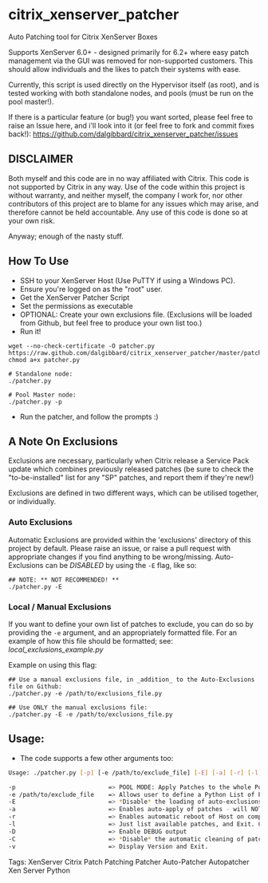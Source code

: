 citrix_xenserver_patcher
========================

Auto Patching tool for Citrix XenServer Boxes

Supports XenServer 6.0+ - designed primarily for 6.2+ where easy patch management via the GUI was removed
for non-supported customers. This should allow individuals and the likes to patch their systems with ease.

Currently, this script is used directly on the Hypervisor itself (as root), and is tested working with both standalone nodes, and pools (must be run on the pool master!).

If there is a particular feature (or bug!) you want sorted, please feel free to raise an Issue here, and i'll look into it (or feel free to fork and commit fixes back!): https://github.com/dalgibbard/citrix_xenserver_patcher/issues

## DISCLAIMER
Both myself and this code are in no way affiliated with Citrix. This code is not supported by Citrix in any way.
Use of the code within this project is without warranty, and neither myself, the company I work for, nor other contributors of this project are to blame for any issues which may arise, and therefore cannot be held accountable.
Any use of this code is done so at your own risk.

Anyway; enough of the nasty stuff.

## How To Use
* SSH to your XenServer Host (Use PuTTY if using a Windows PC).
* Ensure you're logged on as the "root" user.
* Get the XenServer Patcher Script
* Set the permissions as executable
* OPTIONAL: Create your own exclusions file. (Exclusions will be loaded from Github, but feel free to produce your own list too.)
* Run it!

```
wget --no-check-certificate -O patcher.py https://raw.github.com/dalgibbard/citrix_xenserver_patcher/master/patcher.py
chmod a+x patcher.py

# Standalone node:
./patcher.py

# Pool Master node:
./patcher.py -p
```

* Run the patcher, and follow the prompts :)

## A Note On Exclusions
Exclusions are necessary, particularly when Citrix release a Service Pack update which combines previously released patches (be sure to check the "to-be-installed" list for any "SP" patches, and report them if they're new!)

Exclusions are defined in two different ways, which can be utilised together, or individually.
### Auto Exclusions
Automatic Exclusions are provided within the 'exclusions' directory of this project by default. Please raise an issue, or raise a pull request with appropriate changes if you find anything to be wrong/missing.
Auto-Exclusions can be _DISABLED_ by using the ```-E``` flag, like so:
```
## NOTE: ** NOT RECOMMENDED! **
./patcher.py -E
```
### Local / Manual Exclusions
If you want to define your own list of patches to exclude, you can do so by providing the ```-e``` argument, and an appropriately formatted file.
For an example of how this file should be formatted; see: *local_exclusions_example.py*

Example on using this flag:
```
## Use a manual exclusions file, in _addition_ to the Auto-Exclusions file on Github:
./patcher.py -e /path/to/exclusions_file.py

## Use ONLY the manual exclusions file:
./patcher.py -E -e /path/to/exclusions_file.py
```

## Usage:
* The code supports a few other arguments too:

```bash
Usage: ./patcher.py [-p] [-e /path/to/exclude_file] [-E] [-a] [-r] [-l] [-D] [-C] [-v]

-p                          => POOL MODE: Apply Patches to the whole Pool. It must be done on the Pool Master.
-e /path/to/exclude_file    => Allows user to define a Python List of Patches NOT to install.
-E                          => *Disable* the loading of auto-exclusions list from Github
-a                          => Enables auto-apply of patches - will NOT reboot host without below option.
-r                          => Enables automatic reboot of Host on completion of patching without prompts.
-l                          => Just list available patches, and Exit. Cannot be used with '-a' or '-r'.
-D                          => Enable DEBUG output
-C                          => *Disable* the automatic cleaning of patches on success.
-v                          => Display Version and Exit.
```

Tags: XenServer Citrix Patch Patching Patcher Auto-Patcher Autopatcher Xen Server Python
